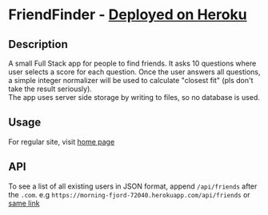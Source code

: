 # FriendFinder - [Deployed on Heroku](https://morning-fjord-72040.herokuapp.com/)

## Description
A small Full Stack app for people to find friends. It asks 10 questions where user selects a score for each question. Once the user answers all questions, a simple integer normalizer will be used to calculate "closest fit" (pls don't take the result seriously). \
The app uses server side storage by writing to files, so no database is used. 

## Usage
For regular site, visit [home page](https://morning-fjord-72040.herokuapp.com/)

## API
To see a list of all existing users in JSON format, append `/api/friends` after the `.com`. e.g `https://morning-fjord-72040.herokuapp.com/api/friends` 
or [same link](https://morning-fjord-72040.herokuapp.com/api/friends)

